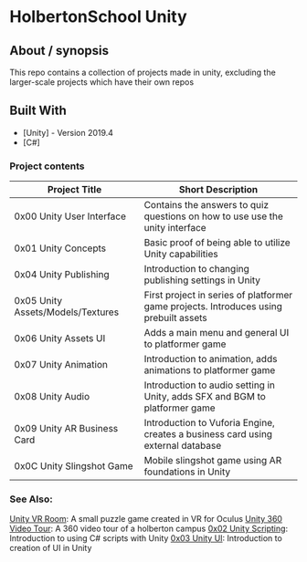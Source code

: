 # HolbertonSchool Unity

## About / synopsis
This repo contains a collection of projects made in unity, excluding the larger-scale projects which have their own repos

## Built With

* [Unity] - Version 2019.4
* [C#]

### Project contents

| Project Title | Short Description |
| --- | --- |
|0x00 Unity User Interface|Contains the answers to quiz questions on how to use use the unity interface|
|0x01 Unity Concepts|Basic proof of being able to utilize Unity capabilities|
|0x04 Unity Publishing|Introduction to changing publishing settings in Unity|
|0x05 Unity Assets/Models/Textures|First project in series of platformer game projects. Introduces using prebuilt assets|
|0x06 Unity Assets UI|Adds a main menu and general UI to platformer game|
|0x07 Unity Animation|Introduction to animation, adds animations to platformer game|
|0x08 Unity Audio|Introduction to audio setting in Unity, adds SFX and BGM to platformer game|
|0x09 Unity AR Business Card|Introduction to Vuforia Engine, creates a business card using external database|
|0x0C Unity Slingshot Game|Mobile slingshot game using AR foundations in Unity|

### See Also:
[Unity VR Room](https://github.com/MenacingManatee/0x0B-unity-vr_room): A small puzzle game created in VR for Oculus
[Unity 360 Video Tour](https://github.com/MenacingManatee/0x0A-unity-360_video_tour): A 360 video tour of a holberton campus
[0x02 Unity Scripting](https://github.com/MenacingManatee/0x02-unity-scripting): Introduction to using C# scripts with Unity
[0x03 Unity UI](https://github.com/MenacingManatee/0x03-unity-ui): Introduction to creation of UI in Unity
